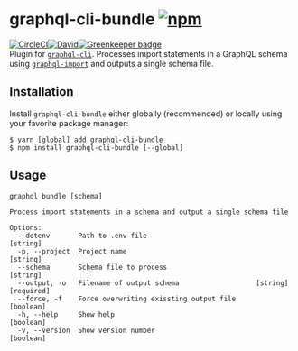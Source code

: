 # graphql-cli-bundle [![npm](https://img.shields.io/npm/v/graphql-cli-bundle.svg?style=for-the-badge)]() 
[![CircleCI](https://img.shields.io/circleci/project/github/supergraphql/graphql-cli-bundle.svg?style=for-the-badge)]()[![David](https://img.shields.io/david/supergraphql/graphql-cli-bundle.svg?style=for-the-badge)]()[![Greenkeeper badge](https://img.shields.io/badge/Greenkeeper-enabled-brightgreen.svg?style=for-the-badge)](https://greenkeeper.io/)  
Plugin for [`graphql-cli`](https://github.com/graphql-cli/graphql-cli). Processes import statements in a GraphQL schema using [`graphql-import`](https://github.com/graphcool/graphql-import) and outputs a single schema file.

## Installation

Install `graphql-cli-bundle` either globally (recommended) or locally using your favorite package manager:
```shell
$ yarn [global] add graphql-cli-bundle
$ npm install graphql-cli-bundle [--global]
```

## Usage
```
graphql bundle [schema]

Process import statements in a schema and output a single schema file

Options:
  --dotenv       Path to .env file                                      [string]
  -p, --project  Project name                                           [string]
  --schema       Schema file to process                                 [string]
  --output, -o   Filename of output schema                   [string] [required]
  --force, -f    Force overwriting exissting output file               [boolean]
  -h, --help     Show help                                             [boolean]
  -v, --version  Show version number                                   [boolean]
```
